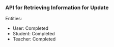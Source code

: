 ### API for Retrieving Information for Update

Entities:

- User: Completed
- Student: Completed
- Teacher: Completed

